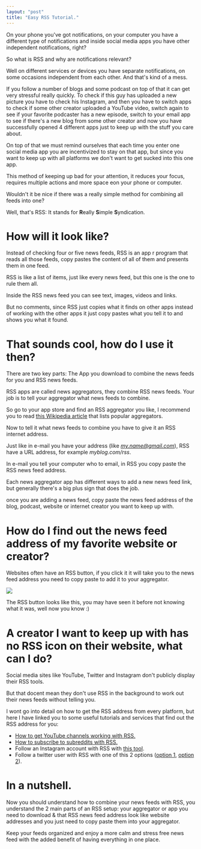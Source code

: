 ```yaml
---
layout: "post"
title: "Easy RSS Tutorial."
---
```



On your phone you've got notifications, on your computer you have a different type of notifications and inside social media apps you have other independent notifications, right? 

So what is RSS and why are notifications relevant?

Well on different services or devices you have separate notifications, on some occasions independent from each other. And that's kind of a mess.

If you follow a number of blogs and some podcast on top of that it can get very stressful really quickly. To check if this guy has uploaded a new picture you have to check his Instagram, and then you have to switch apps to check if some other creator uploaded a YouTube video, switch again to see if your favorite podcaster has a new episode, switch to your email app to see if there's a new blog from some other creator and now you have successfully opened 4 different apps just to keep up with the stuff you care about.

On top of that we must remind ourselves that each time you enter one social media app you are incentivized to stay on that app, but since you want to keep up with all platforms we don't want to get sucked into this one app.

This method of keeping up bad for your attention, it reduces your focus, requires multiple actions and more space eon your phone or computer.

Wouldn't it be nice if there was a really simple method for combining all feeds into one?

Well, that's RSS: It stands for **R**eally **S**imple **S**yndication.

# How will it look like?

Instead of checking four or five news feeds, RSS is an app r program that reads all those feeds, copy pastes the content of all of them and presents them in one feed.

RSS is like a list of items, just like every news feed, but this one is the one to rule them all.

Inside the RSS news feed you can see text, images, videos and links.

But no comments, since RSS just copies what it finds on other apps instead of working with the other apps it just copy pastes what you tell it to and shows you what it found.

# That sounds cool, how do I use it then?

There are two key parts: The App you download to combine the news feeds for you and RSS news feeds.

RSS apps are called news aggregators, they combine RSS news feeds. Your job is to tell your aggregator what news feeds to combine.

So go to your app store and find an RSS aggregator you like, I recommend you to read [this Wikipedia article][wpa] that lists popular aggregators.

[wpa]: https://en.wikipedia.org/wiki/Comparison_of_feed_aggregators

Now to tell it what news feeds to combine you have to give it an RSS internet address.

Just like in e-mail you have your address (like *my.name@gmail.com*), RSS have a URL address, for example *myblog.com/rss*.

In e-mail you tell your computer who to email, in RSS you copy paste the RSS news feed address.

Each news aggregator app has different ways to add a new news feed link, but generally there's a big plus sign that does the job.

once you are adding a news feed, copy paste the news feed address of the blog, podcast, website or internet creator you want to keep up with.

# How do I find out the news feed address of my favorite website or creator?

Websites often have an RSS button, if you click it it will take you to the news feed address you need to copy paste to add it to your aggregator.

![](https://upload.wikimedia.org/wikipedia/en/thumb/4/43/Feed-icon.svg/240px-Feed-icon.svg.png)

The RSS button looks like this, you may have seen it before not knowing what it was, well now you know :)

# A creator I want to keep up with has no RSS icon on their website, what can I do?

Social media sites like YouTube, Twitter and Instagram don't publicly display their RSS tools.

But that docent mean they don't use RSS in the background to work out their news feeds without telling you.

I wont go into detail on how to get the RSS address from every platform, but here I have linked you to some useful tutorials and services that find out the RSS address for you:

* [How to get YouTube channels working with RSS.][yt]
* [How to subscribe to subreddits with RSS.][sr]
* Follow an Instagram account with RSS with [this tool][ig].
* Follow a twitter user with RSS with one of this 2 options ([option 1][t1], [option 2][t2]).

[yt]: https://danielmiessler.com/blog/rss-feed-youtube-channel/
[sr]: https://www.howtogeek.com/320264/how-to-get-an-rss-feed-for-any-subreddit/
[ig]: https://fetchrss.com/instagram
[t1]: https://www.twitrss.me/
[t2]: https://fetchrss.com/twitter

# In a nutshell.

Now you should understand how to combine your news feeds with RSS, you understand the 2 main parts of an RSS setup: your aggregator or app you need to download & that RSS news feed address look like website addresses and you just need to copy paste them into your aggregator.

Keep your feeds organized and enjoy a more calm and stress free news feed with the added benefit of having everything in one place.

